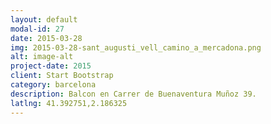```yaml
---
layout: default
modal-id: 27
date: 2015-03-28
img: 2015-03-28-sant_augusti_vell_camino_a_mercadona.png
alt: image-alt
project-date: 2015
client: Start Bootstrap
category: barcelona
description: Balcon en Carrer de Buenaventura Muñoz 39.
latlng: 41.392751,2.186325
---
```


